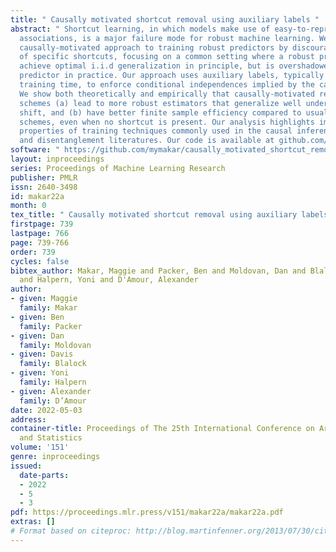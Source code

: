 ```yaml
---
title: " Causally motivated shortcut removal using auxiliary labels "
abstract: " Shortcut learning, in which models make use of easy-to-represent but unstable
  associations, is a major failure mode for robust machine learning. We study a flexible,
  causally-motivated approach to training robust predictors by discouraging the use
  of specific shortcuts, focusing on a common setting where a robust predictor could
  achieve optimal i.i.d generalization in principle, but is overshadowed by a shortcut
  predictor in practice. Our approach uses auxiliary labels, typically available at
  training time, to enforce conditional independences implied by the causal graph.
  We show both theoretically and empirically that causally-motivated regularization
  schemes (a) lead to more robust estimators that generalize well under distribution
  shift, and (b) have better finite sample efficiency compared to usual regularization
  schemes, even when no shortcut is present. Our analysis highlights important theoretical
  properties of training techniques commonly used in the causal inference, fairness,
  and disentanglement literatures. Our code is available at github.com/mymakar/causally_motivated_shortcut_removal "
software: " https://github.com/mymakar/causally_motivated_shortcut_removal "
layout: inproceedings
series: Proceedings of Machine Learning Research
publisher: PMLR
issn: 2640-3498
id: makar22a
month: 0
tex_title: " Causally motivated shortcut removal using auxiliary labels "
firstpage: 739
lastpage: 766
page: 739-766
order: 739
cycles: false
bibtex_author: Makar, Maggie and Packer, Ben and Moldovan, Dan and Blalock, Davis
  and Halpern, Yoni and D'Amour, Alexander
author:
- given: Maggie
  family: Makar
- given: Ben
  family: Packer
- given: Dan
  family: Moldovan
- given: Davis
  family: Blalock
- given: Yoni
  family: Halpern
- given: Alexander
  family: D’Amour
date: 2022-05-03
address:
container-title: Proceedings of The 25th International Conference on Artificial Intelligence
  and Statistics
volume: '151'
genre: inproceedings
issued:
  date-parts:
  - 2022
  - 5
  - 3
pdf: https://proceedings.mlr.press/v151/makar22a/makar22a.pdf
extras: []
# Format based on citeproc: http://blog.martinfenner.org/2013/07/30/citeproc-yaml-for-bibliographies/
---
```

